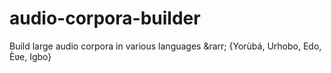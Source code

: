 # audio-corpora-builder
Build large audio corpora in various languages &amp;rarr; {Yorùbá, Urhobo, Edo, Èʋe, Igbo}
